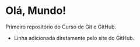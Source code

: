 # Olá, Mundo!
Primeiro repositório do Curso de Git e GitHub.
* Linha adicionada diretamente pelo site do GitHub.
